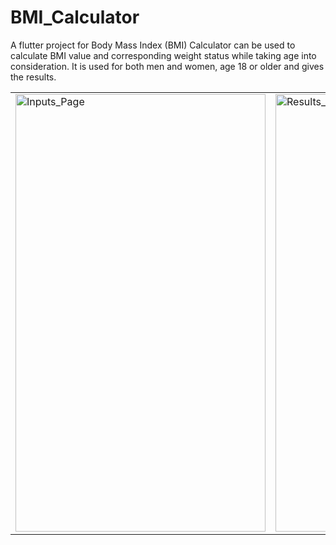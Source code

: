 # BMI_Calculator

A flutter project for Body Mass Index (BMI) Calculator can be used to calculate BMI value and corresponding weight status while taking age into consideration. It is used for both men and women, age 18 or older and gives the results.

<table>
<tr>
 <td><img src="https://user-images.githubusercontent.com/54237095/175833179-2fc5dbb2-1354-4308-a156-a6ee5426b0ad.png" alt="Inputs_Page" width="400" height="700"/></td>
<td><img src="https://user-images.githubusercontent.com/54237095/175832972-90cc9cc3-c533-4329-aa11-10b1658ab6f6.png" alt="Results_Page" width="400" height="700"/></td>
</tr>
</table> 

 
 
